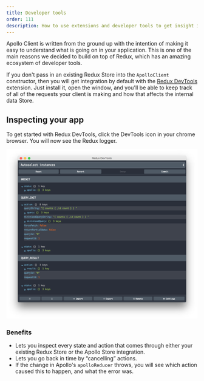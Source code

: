 ```yaml
---
title: Developer tools
order: 111
description: How to use extensions and developer tools to get insight into what your app is doing.
---
```


Apollo Client is written from the ground up with the intention of making it easy to understand what is going on in your application. This is one of the main reasons we decided to build on top of Redux, which has an amazing ecosystem of developer tools.

If you don't pass in an existing Redux Store into the `ApolloClient` constructor, then you will get integration by default with the [Redux DevTools](https://chrome.google.com/webstore/detail/redux-devtools/lmhkpmbekcpmknklioeibfkpmmfibljd?hl=en) extension. Just install it, open the window, and you'll be able to keep track of all of the requests your client is making and how that affects the internal data Store.

<h2 id="demo">Inspecting your app</h2>

To get started with Redux DevTools, click the DevTools icon in your chrome browser. You will now see the Redux logger.

![DevTools](./assets/devtools/devtools.png)

### Benefits

* Lets you inspect every state and action that comes through either your existing Redux Store or the Apollo Store integration.
* Lets you go back in time by “cancelling” actions.
* If the change in Apollo's `apolloReducer` throws, you will see which action caused this to happen, and what the error was.
